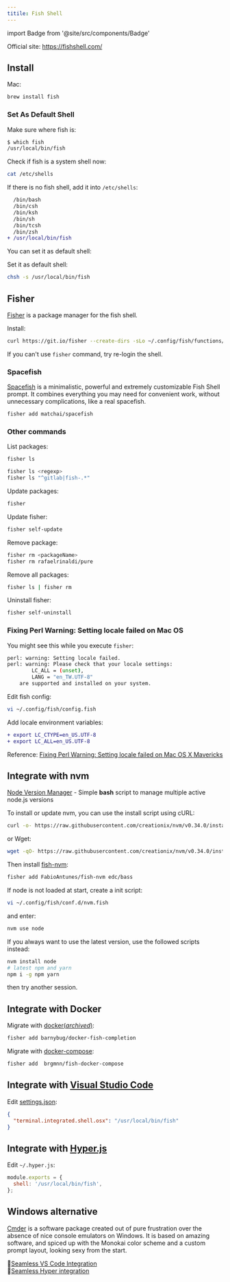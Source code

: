 ```yaml
---
titile: Fish Shell
---
```


import Badge from '@site/src/components/Badge'

Official site: <https://fishshell.com/>

## Install

Mac:

```sh
brew install fish
```

### Set As Default Shell<Badge text="optional" />

Make sure where fish is:

```sh
$ which fish
/usr/local/bin/fish
```

Check if fish is a system shell now:

```sh
cat /etc/shells
```

If there is no fish shell, add it into `/etc/shells`:

```diff
  /bin/bash
  /bin/csh
  /bin/ksh
  /bin/sh
  /bin/tcsh
  /bin/zsh
+ /usr/local/bin/fish
```

You can set it as default shell:

Set it as default shell:

```sh
chsh -s /usr/local/bin/fish
```

## Fisher

[Fisher](https://github.com/jorgebucaran/fisher) is a package manager for the fish shell.

Install:

```sh
curl https://git.io/fisher --create-dirs -sLo ~/.config/fish/functions/fisher.fish
```

If you can't use `fisher` command, try re-login the shell.

### Spacefish

[Spacefish](https://github.com/matchai/spacefish) is a minimalistic, powerful and extremely customizable Fish Shell prompt. It combines everything you may need for convenient work, without unnecessary complications, like a real spacefish.

```sh
fisher add matchai/spacefish
```

### Other commands

List packages:

```sh
fisher ls

fisher ls <regexp>
fisher ls "^gitlab|fish-.*"
```

Update packages:

```sh
fisher
```

Update fisher:

```sh
fisher self-update
```

Remove package:

```sh
fisher rm <packageName>
fisher rm rafaelrinaldi/pure
```

Remove all packages:

```sh
fisher ls | fisher rm
```

Uninstall fisher:

```sh
fisher self-uninstall
```

### Fixing Perl Warning: Setting locale failed on Mac OS

You might see this while you execute `fisher`:

```sh
perl: warning: Setting locale failed.
perl: warning: Please check that your locale settings:
        LC_ALL = (unset),
        LANG = "en_TW.UTF-8"
    are supported and installed on your system.
```

Edit fish config:

```sh
vi ~/.config/fish/config.fish
```

Add locale environment variables:

```diff
+ export LC_CTYPE=en_US.UTF-8
+ export LC_ALL=en_US.UTF-8
```

Reference: [Fixing Perl Warning: Setting locale failed on Mac OS X Mavericks](https://blogs.agilefaqs.com/2014/01/12/fixing-perl-warning-setting-locale-failed-on-mac-osx/)

## Integrate with nvm

[Node Version Manager](https://github.com/creationix/nvm) - Simple **bash** script to manage multiple active node.js versions

To install or update nvm, you can use the install script using cURL:

```sh
curl -o- https://raw.githubusercontent.com/creationix/nvm/v0.34.0/install.sh | bash
```

or Wget:

```sh
wget -qO- https://raw.githubusercontent.com/creationix/nvm/v0.34.0/install.sh | bash
```

Then install [fish-nvm](https://github.com/FabioAntunes/fish-nvm):

```sh
fisher add FabioAntunes/fish-nvm edc/bass
```

If node is not loaded at start, create a init script:

```sh
vi ~/.config/fish/conf.d/nvm.fish
```

and enter:

```sh
nvm use node
```

If you always want to use the latest version, use the followed scripts instead:

```sh
nvm install node
# latest npm and yarn
npm i -g npm yarn
```

then try another session.

## Integrate with Docker

Migrate with [docker(_archived_)](https://github.com/barnybug-archive/docker-fish-completion):

```sh
fisher add barnybug/docker-fish-completion
```

Migrate with [docker-compose](https://github.com/brgmnn/fish-docker-compose):

```sh
fisher add  brgmnn/fish-docker-compose
```

## Integrate with [Visual Studio Code](https://code.visualstudio.com/)

Edit [settings.json](https://code.visualstudio.com/docs/getstarted/settings#_settings-file-locations):

```json
{
  "terminal.integrated.shell.osx": "/usr/local/bin/fish"
}
```

## Integrate with [Hyper.js](https://hyper.is/)

Edit `~/.hyper.js`:

```js
module.exports = {
  shell: '/usr/local/bin/fish',
};
```

## Windows alternative

[Cmder](https://cmder.net/) is a software package created out of pure frustration over the absence of nice console emulators on Windows. It is based on amazing software, and spiced up with the Monokai color scheme and a custom prompt layout, looking sexy from the start.

🔗[Seamless VS Code Integration](https://github.com/cmderdev/cmder/wiki/Seamless-VS-Code-Integration)  
🔗[Seamless Hyper integration](https://github.com/cmderdev/cmder/wiki/Seamless-Hyper-integration)
